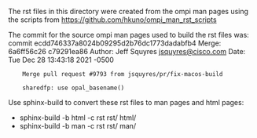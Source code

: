 The rst files in this directory were created from the ompi man pages using
the scripts from https://github.com/hkuno/ompi_man_rst_scripts

The commit for the source ompi man pages used to build the rst files was:
    commit ecdd746337a8024b09295d2b76dc1773dadabfb4
    Merge: 6a6ff56c26 c79291ea86
    Author: Jeff Squyres <jsquyres@cisco.com>
    Date:   Tue Dec 28 13:43:18 2021 -0500
    
        Merge pull request #9793 from jsquyres/pr/fix-macos-build
        
        sharedfp: use opal_basename()

Use sphinx-build to convert these rst files to man pages and html pages:
   *  sphinx-build -b html -c rst rst/ html/ 
   *  sphinx-build -b man  -c rst rst/ man/ 
